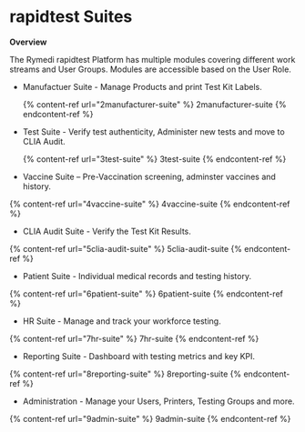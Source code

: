 # rapidtest Suites

**Overview**

The Rymedi rapidtest Platform has multiple modules covering different work streams and User Groups. Modules are accessible based on the User Role. 

-  Manufactuer Suite - Manage Products and print Test Kit Labels.

   {% content-ref url="2manufacturer-suite" %} 2manufacturer-suite {% endcontent-ref %}

-  Test Suite - Verify test authenticity, Administer new tests and move to CLIA Audit.

   {% content-ref url="3test-suite" %} 3test-suite {% endcontent-ref %}

-  Vaccine Suite – Pre-Vaccination screening, adminster vaccines and history.

{% content-ref url="4vaccine-suite" %} 4vaccine-suite {% endcontent-ref %}

-  CLIA Audit Suite - Verify the Test Kit Results.

{% content-ref url="5clia-audit-suite" %} 5clia-audit-suite {% endcontent-ref %}

-  Patient Suite - Individual medical records and testing history.

{% content-ref url="6patient-suite" %} 6patient-suite {% endcontent-ref %}

-  HR Suite - Manage and track your workforce testing.

{% content-ref url="7hr-suite" %} 7hr-suite {% endcontent-ref %}

-  Reporting Suite - Dashboard with testing metrics and key KPI.

{% content-ref url="8reporting-suite" %} 8reporting-suite {% endcontent-ref %}

-  Administration - Manage your Users, Printers, Testing Groups and more.

{% content-ref url="9admin-suite" %} 9admin-suite {% endcontent-ref %}



